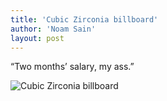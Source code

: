 ```yaml
---
title: 'Cubic Zirconia billboard'
author: 'Noam Sain'
layout: post
---
```


“Two months’ salary, my ass.”

![Cubic Zirconia billboard](https://2.bp.blogspot.com/_8aN4krk1nsk/S233hDXKEFI/AAAAAAAAAW8/jOm18wqamAM/s1600/image-8.jpg "Cubic Zirconia billboard")
